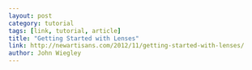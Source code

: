 ```yaml
---
layout: post
category: tutorial
tags: [link, tutorial, article]
title: "Getting Started with Lenses"
link: http://newartisans.com/2012/11/getting-started-with-lenses/
author: John Wiegley
---
```

